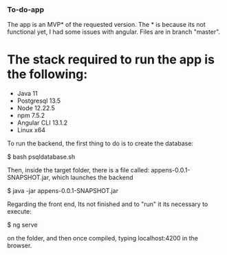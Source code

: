 ### To-do-app

The app is an MVP* of the requested version. The * is because its not functional yet, I had some issues with angular. 
Files are in branch "master".

# The stack required to run the app is the following:
* Java 11 
* Postgresql 13.5
* Node 12.22.5
* npm 7.5.2
* Angular CLI 13.1.2
* Linux x64

To run the backend, the first thing to do is to create the database: 

  $ bash psqldatabase.sh

Then, inside the target folder, there is a file called: appens-0.0.1-SNAPSHOT.jar, which launches the backend
 
 $ java -jar appens-0.0.1-SNAPSHOT.jar
 
Regarding the front end, Its not finished and to "run" it its necessary to execute:
 
 $ ng serve
 
on the folder, and then once compiled, typing localhost:4200 in the browser.


 
